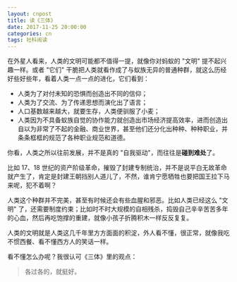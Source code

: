 ```yaml
---
layout: cnpost
title: 读《三体》
date: 2017-11-25 20:00:00
categories: cn
tags: 社科阅读
--- 
```


在外星人看来，人类的文明可能都不值得一提，就像你对蚂蚁的 "文明" 提不起兴趣一样。或者 "它们" 干脆把人类就看作成了与蚁族无异的普通种群，就这么历经好些好些年，看着人类一点一点的进化，它们看到：

- 人类为了对付未知的恐惧而创造出不同的信仰；
- 人类为了交流、为了传递思想而演化出了语言；
- 人口基数越来越大，就要生存，人类便驯服了小麦；
- 人类因为不具备蚁族自觉的协作能力就创造出市场经济提高效率，进而创造出自以为非常了不起的金融、商业世界，甚至他们还分化出种种、种种职业，并条条框框的规范了各种职业规范和道德。

你看，人类之所以往前发展，并不是真的 "自我驱动"，而往往是**碰到难处**了。

比如 17、18 世纪的资产阶级革命，摧毁了封建专制统治，并不是说平白无故革命就产生了，肯定是封建王朝挡别人道儿了，不然，谁肯宁愿牺牲也要把国王拉下马来呢，犯不着啊？

人类这个种群并不完美，甚至有时候还会有些血腥和邪恶。比如人类已经这么 "文明" 了，还需要制度约束；比如时不时大规模的自相残杀，捣毁自己辛辛苦苦多年的心血，然后再吃饱撑的重建，就像小孩子折腾积木一样反反复复。

人类的文明就是人类这几千年里方方面面的积淀，外人看不懂，很正常，就像我吃不惯西餐、看不懂西方人的笑话一样。

看不懂怎么办呢？我很认可《三体》里的观点：

> 各过各的，就挺好。


